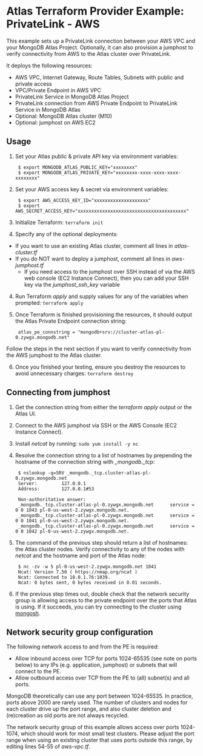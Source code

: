 # Atlas Terraform Provider Example: PrivateLink - AWS

This example sets up a PrivateLink connection between your AWS VPC and your MongoDB Atlas Project. Optionally, it can also provision a jumphost to verify connectivity from AWS to the Atlas cluster over PrivateLink.

It deploys the following resources:
- AWS VPC, Internet Gateway, Route Tables, Subnets with public and private access
- VPC/Private Endpoint in AWS VPC
- PrivateLink Service in MongoDB Atlas Project
- PrivateLink connection from AWS Private Endpoint to PrivateLink Service in MongoDB Atlas
- Optional: MongoDB Atlas cluster (M10)
- Optional: jumphost on AWS EC2

## Usage

1. Set your Atlas public & private API key via environment variables:

        $ export MONGODB_ATLAS_PUBLIC_KEY="xxxxxxxx"
        $ export MONGODB_ATLAS_PRIVATE_KEY="xxxxxxxx-xxxx-xxxx-xxxx-xxxxxxxx"

2. Set your AWS access key & secret via environment variables:

        $ export AWS_ACCESS_KEY_ID="xxxxxxxxxxxxxxxxxxxx"
        $ export AWS_SECRET_ACCESS_KEY="xxxxxxxxxxxxxxxxxxxxxxxxxxxxxxxxxxxxxxxx"

3. Initialize Terraform: `terraform init`

4. Specify any of the optional deployments:
  - If you want to use an existing Atlas cluster, comment all lines in *atlas-cluster.tf*
  - If you do NOT want to deploy a jumphost, comment all lines in *aws-jumphost.tf*
    - If you need access to the jumphost over SSH instead of via the AWS web console (EC2 Instance Connect), then you can add your SSH key via the *jumphost_ssh_key* variable

4. Run Terraform *apply* and supply values for any of the variables when prompted: `terraform apply`

5. Once Terraform is finished provisioning the resources, it should output the Atlas Private Endpoint connection string:
        
        atlas_pe_connstring = "mongodb+srv://cluster-atlas-pl-0.zywgx.mongodb.net"

Follow the steps in the next section if you want to verify connectivity from the AWS jumphost to the Atlas cluster.

6. Once you finished your testing, ensure you destroy the resources to avoid unnecessary charges: `terraform destroy`

## Connecting from jumphost

1. Get the connection string from either the *terraform apply* output or the Atlas UI.

2. Connect to the AWS jumphost via SSH or the AWS Console (EC2 Instance Connect).

3. Install *netcat* by running: `sudo yum install -y nc`

4. Resolve the connection string to a list of hostnames by prepending the hostname of the connection string with *_mongodb._tcp*:

        $ nslookup -q=SRV _mongodb._tcp.cluster-atlas-pl-0.zywgx.mongodb.net
        Server:         127.0.0.1
        Address:        127.0.0.1#53

        Non-authoritative answer:
        _mongodb._tcp.cluster-atlas-pl-0.zywgx.mongodb.net      service = 0 0 1043 pl-0-us-west-2.zywgx.mongodb.net.
        _mongodb._tcp.cluster-atlas-pl-0.zywgx.mongodb.net      service = 0 0 1041 pl-0-us-west-2.zywgx.mongodb.net.
        _mongodb._tcp.cluster-atlas-pl-0.zywgx.mongodb.net      service = 0 0 1042 pl-0-us-west-2.zywgx.mongodb.net.

5. The command of the previous step should return a list of hostnames: the Atlas cluster nodes. Verify connectivity to any of the nodes with *netcat* and the hostname and port of the Atlas node:

        $ nc -zv -w 5 pl-0-us-west-2.zywgx.mongodb.net 1041
        Ncat: Version 7.50 ( https://nmap.org/ncat )
        Ncat: Connected to 10.0.1.76:1039.
        Ncat: 0 bytes sent, 0 bytes received in 0.01 seconds.

6. If the previous step times out, double check that the network security group is allowing access to the private endpoint over the ports that Atlas is using. If it succeeds, you can try connecting to the cluster using [mongosh](https://www.mongodb.com/docs/mongodb-shell/install/).

## Network security group configuration

The following network access to and from the PE is required:
- Allow inbound access over TCP for ports 1024-65535 (see note on ports below) to any IPs (e.g. application, jumphost) or subnets that will connect to the PE.
- Allow outbound access over TCP from the PE to (all) subnet(s) and all ports.

MongoDB theoretically can use any port between 1024-65535. In practice, ports above 2000 are rarely used. The number of clusters and nodes for each cluster drive up the port range, and also cluster deletion and (re)creation as old ports are not always recycled.

The network security group of this example allows access over ports 1024-1074, which should work for most small test clusters. Please adjust the port range when using an existing cluster that uses ports outside this range, by editing lines 54-55 of *aws-vpc.tf*.
